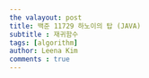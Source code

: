 ```yaml
---
the valayout: post
title: 백준 11729 하노이의 탑 (JAVA)
subtitle : 재귀함수 
tags: [algorithm]
author: Leena Kim
comments : true
---
```


